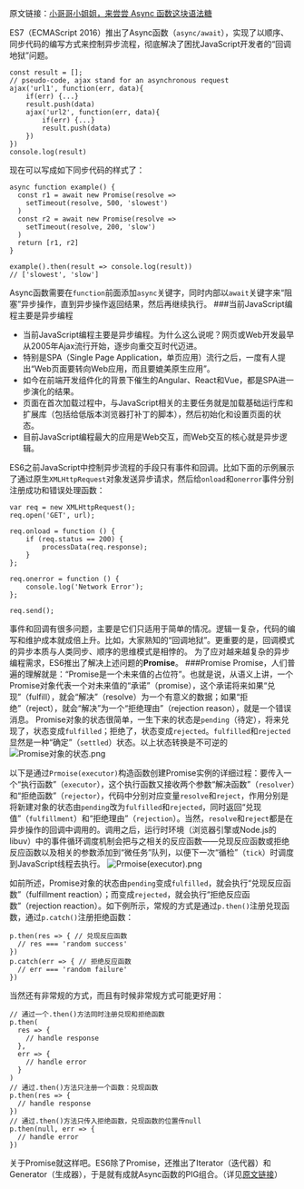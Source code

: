 原文链接：[小哥哥小姐姐，来尝尝 Async 函数这块语法糖](https://zhuanlan.zhihu.com/p/42649246)

ES7（ECMAScript 2016）推出了Async函数（`async/await`），实现了以顺序、同步代码的编写方式来控制异步流程，彻底解决了困扰JavaScript开发者的“回调地狱”问题。
```
const result = [];
// pseudo-code, ajax stand for an asynchronous request
ajax('url1', function(err, data){
    if(err) {...}
    result.push(data)
    ajax('url2', function(err, data){
        if(err) {...}
        result.push(data)
    })
})
console.log(result)
```
现在可以写成如下同步代码的样式了：
```
async function example() {
  const r1 = await new Promise(resolve =>
    setTimeout(resolve, 500, 'slowest')
  )
  const r2 = await new Promise(resolve =>
    setTimeout(resolve, 200, 'slow')
  )
  return [r1, r2]
}

example().then(result => console.log(result))
// ['slowest', 'slow']
```
Async函数需要在`function`前面添加`async`关键字，同时内部以`await`关键字来“阻塞”异步操作，直到异步操作返回结果，然后再继续执行。
###当前JavaScript编程主要是异步编程
- 当前JavaScript编程主要是异步编程。为什么这么说呢？网页或Web开发最早从2005年Ajax流行开始，逐步向重交互时代迈进。
- 特别是SPA（Single Page Application，单页应用）流行之后，一度有人提出“Web页面要转向Web应用，而且要媲美原生应用”。
- 如今在前端开发组件化的背景下催生的Angular、React和Vue，都是SPA进一步演化的结果。
- 页面在首次加载过程中，与JavaScript相关的主要任务就是加载基础运行库和扩展库（包括给低版本浏览器打补丁的脚本），然后初始化和设置页面的状态。
- 目前JavaScript编程最大的应用是Web交互，而Web交互的核心就是异步逻辑。

ES6之前JavaScript中控制异步流程的手段只有事件和回调。比如下面的示例展示了通过原生`XMLHttpRequest`对象发送异步请求，然后给`onload`和`onerror`事件分别注册成功和错误处理函数：
```
var req = new XMLHttpRequest();
req.open('GET', url);

req.onload = function () {
    if (req.status == 200) {
        processData(req.response);
    } 
};

req.onerror = function () {
    console.log('Network Error');
};

req.send();
```
事件和回调有很多问题，主要是它们只适用于简单的情况。逻辑一复杂，代码的编写和维护成本就成倍上升。比如，大家熟知的“回调地狱”。更重要的是，回调模式的异步本质与人类同步、顺序的思维模式是相悖的。
为了应对越来越复杂的异步编程需求，ES6推出了解决上述问题的**Promise**。
###Promise
Promise，人们普遍的理解就是：“Promise是一个未来值的占位符”。也就是说，从语义上讲，一个Promise对象代表一个对未来值的“承诺”（promise），这个承诺将来如果“兑现”（fulfill），就会“解决”（resolve）为一个有意义的数据；如果“拒绝”（reject），就会“解决”为一个“拒绝理由”（rejection reason），就是一个错误消息。
Promise对象的状态很简单，一生下来的状态是`pending`（待定），将来兑现了，状态变成`fulfilled`；拒绝了，状态变成`rejected`。`fulfilled`和`rejected`显然是一种“确定”（`settled`）状态。以上状态转换是不可逆的
![Promise对象的状态.png](https://upload-images.jianshu.io/upload_images/12877063-25dc05fb2e6df660.png?imageMogr2/auto-orient/strip%7CimageView2/2/w/1240)

以下是通过`Prmoise(executor)`构造函数创建Promise实例的详细过程：要传入一个“执行函数”（`executor`），这个执行函数又接收两个参数“解决函数”（`resolver`）和“拒绝函数”（`rejector`），代码中分别对应变量`resolve`和`reject`，作用分别是将新建对象的状态由`pending`改为`fulfilled`和`rejected`，同时返回“兑现值”（`fulfillment`）和“拒绝理由”（`rejection`）。当然，`resolve`和`reject`都是在异步操作的回调中调用的。调用之后，运行时环境（浏览器引擎或Node.js的libuv）中的事件循环调度机制会把与之相关的反应函数——兑现反应函数或拒绝反应函数以及相关的参数添加到“微任务”队列，以便下一次“循检”（`tick`）时调度到JavaScript线程去执行。
![Prmoise(executor).png](https://upload-images.jianshu.io/upload_images/12877063-f00647d4f41c7135.png?imageMogr2/auto-orient/strip%7CimageView2/2/w/1240)

如前所述，Promise对象的状态由`pending`变成`fulfilled`，就会执行“兑现反应函数”（fulfillment reaction）；而变成`rejected`，就会执行“拒绝反应函数”（rejection reaction）。如下例所示，常规的方式是通过`p.then()`注册兑现函数，通过`p.catch()`注册拒绝函数：

```
p.then(res => { // 兑现反应函数
  // res === 'random success'
})
p.catch(err => { // 拒绝反应函数
  // err === 'random failure'
})
```
当然还有非常规的方式，而且有时候非常规方式可能更好用：
```
// 通过一个.then()方法同时注册兑现和拒绝函数
p.then(
  res => {
    // handle response
  },
  err => {
    // handle error
  }
)
// 通过.then()方法只注册一个函数：兑现函数
p.then(res => {
  // handle response
})
// 通过.then()方法只传入拒绝函数，兑现函数的位置传null
p.then(null, err => {
  // handle error
})
```
关于Promise就这样吧。ES6除了Promise，还推出了Iterator（迭代器）和Generator（生成器），于是就有成就Async函数的PIG组合。（详见[原文链接](https://zhuanlan.zhihu.com/p/42649246)）

